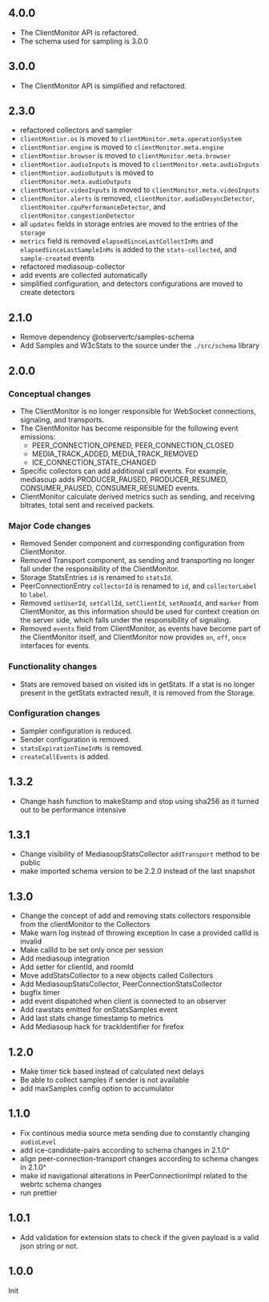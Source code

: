## 4.0.0

 * The ClientMonitor API is refactored.
 * The schema used for sampling is 3.0.0

## 3.0.0

 * The ClientMonitor API is simplified and refactored.

## 2.3.0
 * refactored collectors and sampler
 * `clientMontior.os` is moved to `clientMonitor.meta.operationSystem`
 * `clientMontior.engine` is moved to `clientMonitor.meta.engine`
 * `clientMontior.browser` is moved to `clientMonitor.meta.browser`
 * `clientMontior.audioInputs` is moved to `clientMonitor.meta.audioInputs`
 * `clientMontior.audioOutputs` is moved to `clientMonitor.meta.audioOutputs`
 * `clientMontior.videoInputs` is moved to `clientMonitor.meta.videoInputs`
 * `clientMonitor.alerts` is removed, `clientMonitor.audioDesyncDetector`, `clientMonitor.cpuPerformanceDetector`, and `clientMonitor.congestionDetector`
 * all `updates` fields in storage entries are moved to the entries of the `storage`
 * `metrics` field is removed `elapsedSinceLastCollectInMs` and `elapsedSinceLastSampleInMs` is added to the `stats-collected`, and `sample-created` events
 * refactored mediasoup-collector
 * add events are collected automatically 
 * simplified configuration, and detectors configurations are moved to create detectors




## 2.1.0
 * Remove dependency @observertc/samples-schema
 * Add Samples and W3cStats to the source under the `./src/schema` library

## 2.0.0

### Conceptual changes

 * The ClientMonitor is no longer responsible for WebSocket connections, signaling, and transports.
 * The ClientMonitor has become responsible for the following event emissions:
	- PEER_CONNECTION_OPENED, PEER_CONNECTION_CLOSED
	- MEDIA_TRACK_ADDED, MEDIA_TRACK_REMOVED
	- ICE_CONNECTION_STATE_CHANGED
 * Specific collectors can add additional call events. For example, mediasoup adds PRODUCER_PAUSED, PRODUCER_RESUMED, CONSUMER_PAUSED, CONSUMER_RESUMED events.
 * ClientMonitor calculate derived metrics such as sending, and receiving bitrates, total sent and received packets.
 

### Major Code changes

 * Removed Sender component and corresponding configuration from ClientMonitor.
 * Removed Transport component, as sending and transporting no longer fall under the responsibility of the ClientMonitor.
 * Storage StatsEntries `id` is renamed to `statsId`.
 * PeerConnectionEntry `collectorId` is renamed to `id`, and `collectorLabel` to `label`.
 * Removed `setUserId`, `setCallId`, `setClientId`, `setRoomId`, and `marker` from ClientMonitor, as this information should be used for context creation on the server side, which falls under the responsibility of signaling.
 * Removed `events` field from ClientMonitor, as events have become part of the ClientMonitor itself, and ClientMonitor now provides `on`, `off`, `once` interfaces for events.

### Functionality changes

 * Stats are removed based on visited ids in getStats. If a stat is no longer present in the getStats extracted result, it is removed from the Storage.

### Configuration changes

 * Sampler configuration is reduced.
 * Sender configuration is removed.
 * `statsExpirationTimeInMs` is removed.
 * `createCallEvents` is added.




## 1.3.2
 * Change hash function to makeStamp and stop using sha256 as it turned out to be performance intensive

## 1.3.1
 * Change visibility of MediasoupStatsCollector `addTransport` method to be public
 * make imported schema version to be 2.2.0 instead of the last snapshot

## 1.3.0
 * Change the concept of add and removing stats collectors responsible from the clientMonitor to the Collectors
 * Make warn log instead of throwing exception In case a provided callId is invalid 
 * Make callId to be set only once per session
 * Add mediasoup integration
 * Add setter for clientId, and roomId
 * Move addStatsCollector to a new objects called Collectors
 * Add MediasoupStatsCollector, PeerConnectionStatsCollector
 * bugfix timer
 * add event dispatched when client is connected to an observer
 * Add rawstats emitted for onStatsSamples event
 * Add last stats change timestamp to metrics
 * Add Mediasoup hack for trackIdentifier for firefox

## 1.2.0
 * Make timer tick based instead of calculated next delays
 * Be able to collect samples if sender is not available
 * add maxSamples config option to accumulator

## 1.1.0
 * Fix continous media source meta sending due to constantly changing `audioLevel`
 * add ice-candidate-pairs according to schema changes in 2.1.0^
 * align peer-connection-transport changes according to schema changes in 2.1.0^
 * make id navigational alterations in PeerConnectionImpl related to the webrtc schema changes
 * run prettier

## 1.0.1

 * Add validation for extension stats to check if the given payload is a valid json string or not.

## 1.0.0

Init
